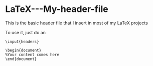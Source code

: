 # LaTeX---My-header-file
This is the basic header file that I insert in most of my LaTeX projects

To use it, just do an
```
\input{headers}

\begin{document}
%Your content comes here
\end{document}
```
